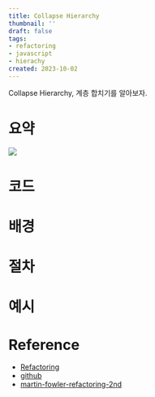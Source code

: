 ```yaml
---
title: Collapse Hierarchy
thumbnail: ''
draft: false
tags:
- refactoring
- javascript
- hierachy
created: 2023-10-02
---
```


Collapse Hierarchy, 계층 합치기를 알아보자.

# 요약

![](Screen%20Shot%202023-10-02%20at%205.10.25%20PM.png)

# 코드

# 배경

# 절차

# 예시

# Reference

* [Refactoring](https://product.kyobobook.co.kr/detail/S000001810241)
* [github](https://github.com/WegraLee/Refactoring)
* [martin-fowler-refactoring-2nd](https://github.com/wickedwukong/martin-fowler-refactoring-2nd)
